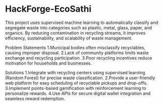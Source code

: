 # HackForge-EcoSathi
This project uses supervised machine learning to automatically classify and segregate waste into categories such as plastic, metal, glass, paper, and organics. By reducing contamination in recycling streams, it improves efficiency, sustainability, and scalability of waste management.

Problem Statements
1.Municipal bodies often misclassify recyclables, causing improper disposal.
2.Lack of community platforms limits waste exchange and recycling participation.
3.Poor recycling incentives reduce motivation for households and businesses.

Solutions
1.Integrate with recycling centers using supervised learning (Random Forest) for precise waste classification.
2.Provide a user-friendly web platform for easy scheduling of recyclable pickups and drop-offs.
3.Implement points-based gamification with reinforcement learning to personalize rewards.
4.Use APIs for secure digital wallet integration and seamless reward redemption.

